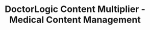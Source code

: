 ---
layout: components
title: DoctorLogic Content Multiplier - Medical Content Management
description: "Attract new patients, showcase your results, and define why you're the clear choice provider. Our expert writers do the work. Win at medical content marketing."
meta_image: "/img/meta/content-multiplier.jpg"
nofollow: false
gsap: true
custom_js: content-multiplier
page_class:
  - class: content-multiplier
product: "content multiplier"
permalink: "/content-multiplier"
product_nav:
- product_prev: "website-management"
  product_next: "social-reputation"
next_page: "social-reputation"
page_sections:
- component: hero-1
  component_css: hero
  class: content-multiplier-hero
  tagline: 
  - headline: "Content Multiplier"
    icon:
    - img: "/img/product-icons/content-multiplier.svg"
      alt: "DoctorLogic Content Multiplier"
  headline: "Convert Visitors to Patients With Relevant Content"
  text: "Utilizing content in your digital marketing strategy is essential to SEO and improving organic search results. DoctorLogic's Content Multiplier amplifies the most relevant and engaging content pages for patients and search engines."
  btn:
  img: "/img/products/content-multiplier/hero-img.svg"
  alt: "DoctorLogic Content Multiplier"
- component: item-grid
  component_css: item-grid
  class: content-multiplier__item-grid--1
  per-row-count: "3"
  headline: "Showcase your stunning results & establish your expertise"
  text: "Showcase and manage your results like never before through our industry exclusive Before and After Photo Gallery Manager<sup>TM</sup>. Allow patients to search by procedure so they can better visualize the results they can achieve. This tool helps you establish your expertise while showing off your techniques and devices and how they’ve helped your patients."
  items:
  - class: item-grid__item--1
    img:
    - class: "item-grid__image--1"
      src: "/img/products/content-multiplier/content-multiplier-page.jpg"
      alt: "Before & After Galleries"
  - class: item-grid__item--2
    headline: "Patient Friendly"
    text: "Every case has a SEO rich headline with detailed information that patients can use to understand what they are looking at. This information also helps create an unlimited number of keyword targets for search engines."
  - class: item-grid__item--3
    headline: "Stunning Photos"
    text: "Pictures speak a thousand words. Upload an unlimited number of photos that can easily be cropped, edited, and organized in one single place."
  - class: item-grid__item--4
    headline: "Capture The Lead"
    text: "Don't make it hard on your website visitors to contact your practice. Every gallery page includes a contact form so patients can schedule a consultation."
  btn:
    - btn-link: "/content-multiplier/before-and-after-galleries"
      btn-label: "See How It Works"
- component: feature-1
  component_css: feature
  class: content-multiplier__feature--1
  headline: "SEO Rich Procedure and Service Pages"
  text: "Our team of medical content writers provide custom content for every procedure and service offered at your practice. Individual web pages are then automatically integrated with relevant content such as reviews, before and after photos, video, and specials to promote each service and gain keyword authority."
  btn:
  img: "/img/products/content-multiplier/service-pages.jpg"
  alt: "SEO Rich Pages"
  img_alignment: "Left"
- component: callout-headline
  component_css: callout-headline
  class: callout-headline__content
  headline: "<span>72%</span> of marketers found content creation is the most effective SEO Tactic."
  source: "HubSpot"
- component: feature-1
  component_css:
  class: content-multiplier__feature--2
  headline: "Enhanced Provider Bio"
  text: "Patients are interested in knowing more about who will be treating them. You and your staff members will receive individual bio pages with specific, integrated, relevant content that will convey expertise, experience and most of all, trust."
  btn:
  img: "/img/products/content-multiplier/provider-bio.jpg"
  alt: "Enhanced Provider Bios"
  img_alignment: "Right"
- component: feature-1
  component_css:
  class: content-multiplier__feature--3
  headline: "Smarter Video Integration"
  text: "Upload an unlimited number of videos and our software will automatically integrate these videos across your entire website. Most importantly, each video is transcribed for great SEO content."
  btn:
  img: "/img/products/content-multiplier/video-integration.jpg"
  alt: "Smarter Video Integration"
  img_alignment: "Left"
- component: callout
  component_css: callout
  class: content-multiplier__callout
  background: false
  headline: "Build Better Content, Fast"
  text: "Content can help build your online presence. Schedule a personalized demo today."
  btn:
  - btn-label: "Get a Demo"
    btn-link: "/get-a-demo"
---